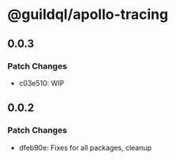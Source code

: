 # @guildql/apollo-tracing

## 0.0.3

### Patch Changes

- c03e510: WIP

## 0.0.2

### Patch Changes

- dfeb90e: Fixes for all packages, cleanup
